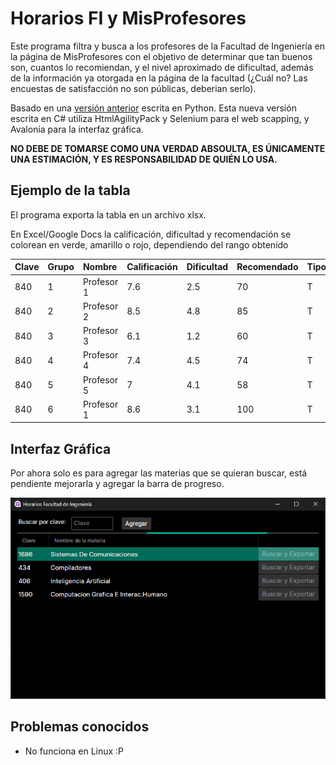 # Horarios FI y MisProfesores

Este programa filtra y busca a los profesores de la Facultad de Ingeniería en la
página de MisProfesores con el objetivo de determinar que tan buenos son,
cuantos lo recomiendan, y el nivel aproximado de dificultad, además de la
información ya otorgada en la página de la facultad (¿Cuál no? Las encuestas de
satisfacción no son públicas, deberian serlo).

Basado en una [versión anterior](https://github.com/Azrielx86/FI_Horarios) escrita en Python. Esta nueva versión
escrita en C# utiliza HtmlAgilityPack y Selenium para el web scapping,
y Avalonia para la interfaz gráfica.

**NO DEBE DE TOMARSE COMO UNA VERDAD ABSOULTA, ES ÚNICAMENTE UNA ESTIMACIÓN, Y
ES RESPONSABILIDAD DE QUIÉN LO USA.**

## Ejemplo de la tabla

El programa exporta la tabla en un archivo xlsx.

En Excel/Google Docs la calificación, dificultad y recomendación se colorean en
verde, amarillo o rojo, dependiendo del rango obtenido


| Clave | Grupo | Nombre     | Calificación | Dificultad | Recomendado | Tipo | Horarios      | Dias     | Cupo | Link   |
| :---- | :---- | :--------- | :----------- | :--------- | :---------- | :--- | :------------ | :------- | :--- | :----- |
| 840   | 1     | Profesor 1 | 7.6          | 2.5        | 70          | T    | 09:00 a 11:00 | Lun, Mie | 40   | Link 1 |
| 840   | 2     | Profesor 2 | 8.5          | 4.8        | 85          | T    | 13:00 a 15:00 | Lun, Mie | 40   | Link 2 |
| 840   | 3     | Profesor 3 | 6.1          | 1.2        | 60          | T    | 19:00 a 21:00 | Lun, Mie | 40   | Link 3 |
| 840   | 4     | Profesor 4 | 7.4          | 4.5        | 74          | T    | 09:00 a 11:00 | Mar, Jue | 40   | Link 4 |
| 840   | 5     | Profesor 5 | 7            | 4.1        | 58          | T    | 11:00 a 13:00 | Mar, Jue | 40   | Link 5 |
| 840   | 6     | Profesor 1 | 8.6          | 3.1        | 100         | T    | 17:30 a 19:30 | Mar, Jue | 40   | Link 6 |

## Interfaz Gráfica

Por ahora solo es para agregar las materias que se quieran buscar, está pendiente mejorarla y agregar la barra de progreso.

![App Window](docs/window.png)

## Problemas conocidos

- No funciona en Linux :P